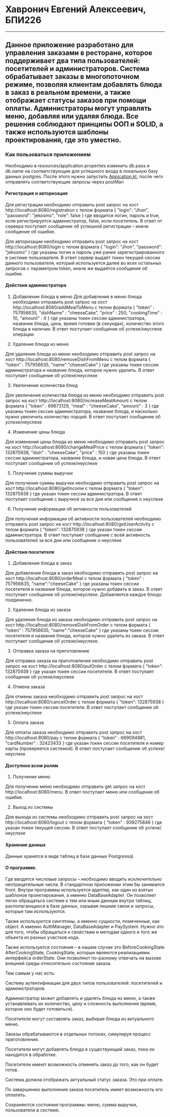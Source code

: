 # Хавронич Евгений Алексеевич, БПИ226
---
## Данное приложение разработано для управления заказами в ресторане, которое поддерживает два типа пользователей: посетителей и администраторов. Система обрабатывает заказы в многопоточном режиме, позволяя клиентам добавлять блюда в заказ в реальном времени, а также отображает статусы заказов при помощи оплаты. Администраторы могут управлять меню, добавляя или удаляя блюда. Все решения соблюдают принципы ООП и SOLID, а также используются шаблоны проектирования, где это уместно.
### Как пользоваться приложением
Необходимо в resources/application.properties изменить db.pass и db.name на соответствующие для успешного входа в локальную базу данных postgres.
После этого нужно запустить [Appication.kt](src/main/kotlin/Application.kt), после чего отправлять соответствующие запросы через postMan
#### Регистрация и авторизация
Для регистрации необходимо отправить post запрос на хост http://localhost:8080/registration с телом формата
{
"login": "Jhon",
"password": "jekosmo",
"role": false
}
где вводится логин, пароль и true, если регистрируется администратор, false, если посетитель. В ответ от сервера поступает сообщение об успешной регистрации – иначе сообщение об ошибке.

Для авторизации необходимо отправить post запрос на хост http://localhost:8080/login с телом формата
{
"login": "Jhon",
"password": "jekosmo"
}
где указаны логин и пароль уже ранее зарегистрированного в системе пользователя. В ответ сервер выдаёт токен текущей сессии данного пользователя, который используется далее во всех остальных запросов с параметром token, иначе же выдаётся сообщение об ошибке.

#### Действия администратора

1. Добавление блюда в меню
Для добавления в меню блюда необходимо отправить post запрос на хост http://localhost:8080/addMealToMenu с телом формата
{
"token" : 757956635,
"dishName" : "cheeseCake",
"price" : 250,
"cookingTime" : 10,
"amount" : 4
}
где указаны токен сессии администратора, название блюда, цена, время готовки (в секундах), количество этого блюда в наличии. В ответ поступает сообщение об успехе/неуспехе операции

2. Удаление блюда из меню

Для удаления блюда из меню необходимо отправить post запрос на хост http://localhost:8080/removeDishFromMenu с телом формата
{
"token" : 757956635,
"name":"cheeseCake"
}
где указаны токен сессии администратора и название блюда, которое нужно удалить. В ответ поступает сообщение об успехе/неуспехе

3. Увеличение количества блюд

Для увеличения количества блюда из меню необходимо отправить post запрос на хост http://localhost:8080/increaseMealAmount с телом формата
{
"token" : 69673129,
"meal" : "cheeseCake",
"amount" : 3
}
где указаны токен сессии администратора, название блюда, и насколько нужно увеличить количество порций. В ответ поступает сообщение об успехе/неуспехе

4. Изменение цены блюда

Для изменения цены блюда из меню необходимо отправить post запрос на хост http://localhost:8080/changeMealPrice с телом формата
{
"token": 132875938,
"dish" : "cheeseCake",
"price" : 150
}
где указаны токен сессии администратора, название блюда, и новая цена блюда. В ответ поступает сообщение об успехе/неуспехе

5. Получение суммы выручки

Для получения суммы выручки необходимо отправить post запрос на хост http://localhost:8080/getIncome с телом формата
{
"token": 132875938
}
где указан токен сессии администратора. В ответ поступает сообщение с выручкой за все дни или сообщение о неуспехе

6. Получение информации об активности пользователей

Для получения информации об активности пользователей необходимо отправить post запрос на хост http://localhost:8080/getUserActivity с телом формата
{
"token": 132875938
}
где указан токен сессии администратора. В ответ поступает сообщение с всей активность пользователей за все дни или сообщение о неуспехе

#### Действия посетителя

1. Добавление блюда в заказ

Для добавления блюда в заказ необходимо отправить post запрос на хост http://localhost:8080/orderMeal с телом формата
{
"token" : 757956635,
"name":"cheeseCake"
}
где указаны токен сессии посетителя и название блюда, которое нужно добавить в заказ. В ответ поступает сообщение об успехе/неуспехе. Добавляется каждое блюдо поединично.

2. Удаление блюда из заказа

Для удаления блюда из заказа необходимо отправить post запрос на хост http://localhost:8080/removeDishFromOrder с телом формата
{
"token" : 757956635,
"name":"cheeseCake"
}
где указаны токен сессии посетителя и название блюда, которое нужно удалить из заказа. В ответ поступает сообщение об успехе/неуспехе.

3. Отправка заказа на приготовление

Для отправки заказа на приготовление необходимо отправить post запрос на хост http://localhost:8080/putOrder с телом формата
{
"token": 132875938
}
где указан токен сессии посетителя. В ответ поступает сообщение об успехе/неуспехе

4. Отмена заказа

Для отмены заказа необходимо отправить post запрос на хост http://localhost:8080/cancelOrder с телом формата
{
"token": 132875938
}
где указан токен сессии посетителя. В ответ поступает сообщение об успехе/неуспехе

5. Оплата заказа

Для оплаты заказа необходимо отправить post запрос на хост http://localhost:8080/pay с телом формата
{
"token" : 669094881,
"cardNumber" : 32423433
}
где указан токен сессии посетителя и номер карты (проверяется системой). В ответ поступает сообщение об успехе/неуспехе

#### Доступное всем ролям

1. Получение меню

Для получение меню необходимо отправить get запрос на хост http://localhost:8080/menu.
В ответ поступает меню или сообщение об ошибке.

2. Выход из системы

Для выхода из системы необходимо отправить post запрос на хост http://localhost:8080/logout с телом формата
{
"token" : 939275846
}
где указан токен текущей сессии. В ответ поступает сообщение об успехе/неуспехе

#### Хранение данных
Данные хранятся в виде таблиц в базе данных Postgressql.

#### О программе.
Где вводятся числовые запросы – необходимо вводить исключительно неотрицательные числа. В стандартном приложении этим бы занимался front.
Внутри программы используется адаптер, как один из взятых шаблонов проектирования, а именно DataBaseAdapter. Он позволяет легко обращаться системе к тем или иным данным внутри таблиц, располагающихся в базе данных, скрывая лишние связи и запросы, которые там используются.

Также используются синглтоны, а именно сущности, помеченные, как object. А именно AuthManager, DataBaseAdapter и PaySystem. Нужно это для того, чтобы обращаться к свойствам и методам одного и того же объекта из разных участков кода.

Также используется состояния – в нашем случае это BeforeCookingState AfterCookingState, CookingState, которые являются реализациями интерфейса orderState. Они позволяют по-разному отвечать на вызове внешней среды относительно состояния заказа.

Тем самым у нас есть:

Cистему аутентификации для двух типов пользователей: посетителей и администраторов.

Администратор может добавлять и удалять блюда из меню, а также устанавливать их количество, цену и сложность выполнения (время, которое оно будет готовиться).

Посетители могут составлять заказ, выбирая блюда из актуального меню.

Заказы обрабатываются в отдельных потоках, симулируя процесс приготовления.

Посетители могут добавлять блюда в существующий заказ, пока он находится в обработке.

Посетители имеют возможность отменять заказ до того, как он будет готов.

Система должна отображать актуальный статус заказа. Это при оплате.

По завершению выполнения заказа посетитель имеет возможность его оплатить.

Сохраняются состояния программы: меню, сумма выручки, пользователи в системе.
